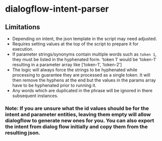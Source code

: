 # dialogflow-intent-parser

## Limitations

- Depending on intent, the json template in the script may need adjusted.
- Requires setting values at the top of the script to prepare it for execution.
- If parameter strings/synonyms contain multiple words such as `token 1`, they must be listed in the hyphenated form. ‘token 1’ would be ‘token-1’ resulting in a parameter array like [‘token-1’, ‘token-2’]
- The logic will always force the strings to be hyphenated while processing to guarantee they are processed as a single token. It will then remove the hyphens at the end but the values in the params array have to be hyphenated prior to running it.
- Any words which are duplicated in the phrase will be ignored in there subsequent instances.

### Note: If you are unsure what the id values should be for the intent and parameter entities, leaving them empty will allow dialogflow to generate new ones for you. You can also export the intent from dialog flow initially and copy them from the resulting json.
